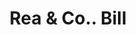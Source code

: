 ---
doi: 10.7916/D83B7B8S
date_other: '1890'
date_other_textual: 1890-1899
form: printed ephemera
genre:
- Invoices
name:
- Rea & Co.
object_in_context_url: https://biggert.cul.columbia.edu/items/view/ave_biggert_01488
subject_hierarchical_geographic:
- Pittsburgh, Pennsylvania, United States
subject_name:
- Rea & Co.
title: Rea & Co.. Bill
sort_title: Rea & Co.. Bill
call_number: ave_biggert_01488
coordinates:
- 40.439722222222215,-79.97638888888889
pid: ave_biggert_01488
identifiers: ave_biggert_01488
thumbnail: https://derivativo-1.library.columbia.edu/iiif/2/ldpd:344017/full/!256,256/0/native.jpg
permalink: "/items/ave_biggert_01488/"
layout: iiif-image-page
---